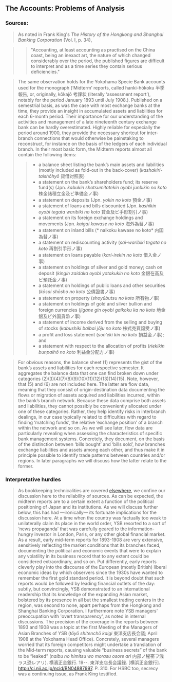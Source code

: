 ## The Accounts: Problems of Analysis

### Sources:
> As noted in Frank King's *The History of the Hongkong and Shanghai Banking Corporation* (Vol. I, p. 34),

>> "Accounting, at least accounting as practised on the China coast, being an inexact art, the nature of which changed considerably over the period, the published figures are difficult to interpret and as a time series they contain serious deficiencies."

> The same observation holds for the Yokohama Specie Bank accounts used for the monograph (‘Midterm’ reports, called hanki-hōkoku 半季報告, or, originally, kōkajō 考課状 (literally ‘assessment report’), notably for the period January 1893 until July 1908.). Published on a semestrial basis, as was the case with most exchange banks at the time, they provide an insight in accumulated assets and liabilities for each 6-month period. Their importance for our understanding of the activities and management of a late nineteenth century exchange bank can be hardly overestimated. Highly reliable for especially the period around 1900, they provide the necessary shortcut for inter-branch connections that would otherwise be painstaking to reconstruct, for instance on the basis of the ledgers of each individual branch.
> In their most basic form, the Midterm reports almost all contain the following items:
>> * a balance sheet listing the bank’s main assets and liabilities (mostly included as fold-out in the back-cover) (*kashakiri-taishōhyō* 貸借対照表)
>> * a statement on the bank’s shareholders fund; its reserve fund(s) (Jpn. *kabukin shotsumitatekin oyobi junbikin no koto* 株金諸積立金及ビ準備金ノ事)
>> * a statement on deposits (Jpn. *yokin no koto* 預金ノ事)
>> * a statement of loans and bills discounted (Jpn. *kashikin oyobi tegata waribiki no koto* 貸金及ビ手形割引ノ事)
>> * a statement on its foreign exchange holdings and movements (Jpn. *kaigai kawase no koto* 海外為替ノ事)
>> * a statement on inland bills (* naikoku kawase no koto* 内国為替ノ事)
>> * a statement on rediscounting activity (*sai-waribiki tegata no koto* 再割引手形ノ事)
>> * a statement on loans payable (*kari-irekin no koto* 借入金ノ事)
>> * a statement on holdings of silver and gold money; cash on deposit (*kingin zaidaka oyobi yotakukin no koto* 金銀在高及ビ預託金ノ事) 
>> * a statement on holdings of public loans and other securities (*kōsai shōsho no koto* 公債證書ノ事)
>> * a statement on property (*shoyūbutsu no koto* 所有物ノ事)
>> * a statement on holdings of gold and silver bullion and foreign currencies (*jigane gin oyobi gaikoku ka no koto* 地金銀及ビ外国貨幣ノ事)
>> * a statement of income derived from the selling and buying of stocks (*kabushiki baibai jōju no koto* 株式売買譲受ノ事)
>> * a profit and loss statement (*son’eki kin no koto* 損益金ノ事); and 
>> * a statement with respect to the allocation of profits (*riekikin bunpaihō no koto*  利益金分配方ノ事)

> For obvious reasons, the balance sheet (1) represents the gist of the bank’s assets and liabilities for each respective semester. It aggregates the balance data that one can find broken down under categories (2)(3)(4)(7)(8)(9)(10)(11)(12)(13)(14)(15). Note, however, that (5) and (6) are not included here. The latter are flow data, meaning that they consist of origin-destination data documenting the flows or migration of assets acquired and liabilities incurred, within the bank’s branch network. Because these data comprise both assets and liabilities, they cannot possibly be conveniently allocated under one of these categories. Rather, they help identify risks in interbranch dealings, in our case typically related to difficulties with regard to finding ‘matching funds’, the relative ‘exchange position’ of a branch within the network and so on. As we will see later, flow data are particularly revealing when assessing the characteristics of specific bank management systems. Concretely, they document, on the basis of the distinction between ‘bills bought’ and ‘bills sold’, how branches exchange liabilities and assets among each other, and thus make it in principle possible to identify trade patterns between countries and/or regions.  In later paragraphs we will discuss how the latter relate to the former.

### Interpretative hurdles
> As bookkeeping technicalities are covered [elsewhere](https://github.com/michaelschiltz/even-keel/blob/master/1.%20database%20architecture.md#notes), we confine our discussion here to the reliability of sources. As can be expected, the midterm reports are to a certain extent a function of the political positioning of Japan and its institutions. As we will discuss further below, this has had ―ironically― its fortunate implications for the discussion here. At a time when the country was factually too weak to unilaterally claim its place in the world order, YSB resorted to a sort of ‘news propaganda’ that was carefully geared to the information-hungry investor in London, Paris, or any other global financial market. As a result, early mid-term reports for 1893-1908 are very extensive, sensitively reflecting the market conditions that its branches faced, documenting the political and economic events that were to explain any volatility in its business record that to any extent could be considered extraordinary, and so on. Put differently, early reports cleverly play into the discourse of the European (mostly British) liberal economic ideas by which observers since the 1930s have wanted to remember the first gold standard period. It is beyond doubt that such reports would be followed by leading financial outlets of the day: subtly, but convincingly, YSB demonstrated to an international readership that its knowledge of the expanding Asian market, bolstered by its presence in all but the smallest trading centers in the region, was second to none, apart perhaps from the Hongkong and Shanghai Banking Corporation.
> I furthermore note YSB managers' preoccupation with 'overt transparency', as noted in internal discussions. The precision of the coverage in the reports between 1893 and 1908 was a topic at the first Meeting of the Managers of Asian Branches of YSB (*tōyō shitenchō kaigi* 東洋支店長会議; April 1908 at the Yokohama Head Office). Concretely, several managers worried that its foreign competitors might undertake a translation of the Mid-term reports, causing valuable “business secrets” of the bank to be “leaked” (*naibu no himitsu wo morasu osore ari* 内部ノ秘密ヲ洩ラス恐レアリ). 横濱正金銀行. 19--. 東洋支店長会議録. [横浜正金銀行]. http://ci.nii.ac.jp/ncid/BN04887997. P. 310. For HSBC too, secrecy was a continuing issue, as Frank King testified.

